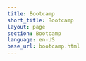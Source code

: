 ```yaml
---
title: Bootcamp 
short_title: Bootcamp
layout: page
section: Bootcamp
language: en-US
base_url: bootcamp.html
---
```



<span class="image"><img src="../images/F1TENTH/bootcamp.png" alt="" /></span>
